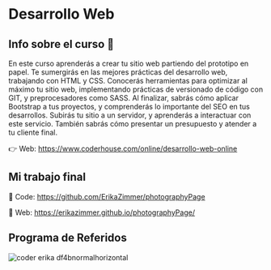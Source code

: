 # Desarrollo Web

## Info sobre el curso 📑

En este curso aprenderás a crear tu sitio web partiendo del prototipo en papel. Te sumergirás en las mejores prácticas del desarrollo web, trabajando con HTML y CSS. Conocerás herramientas para optimizar al máximo tu sitio web, implementando prácticas de versionado de código con GIT, y preprocesadores como SASS. Al finalizar, sabrás cómo aplicar Bootstrap a tus proyectos, y comprenderás lo importante del SEO en tus desarrollos. Subirás tu sitio a un servidor, y aprenderás a interactuar con este servicio. También sabrás cómo presentar un presupuesto y atender a tu cliente final.

👉 Web: https://www.coderhouse.com/online/desarrollo-web-online

## Mi trabajo final

📌 Code: https://github.com/ErikaZimmer/photographyPage

📌 Web: https://erikazimmer.github.io/photographyPage/

## Programa de Referidos
![coder erika df4bnormalhorizontal](https://user-images.githubusercontent.com/55201104/216478862-3e6f1ccd-f18d-4b87-8c3d-13691ff10f6c.jpg)

